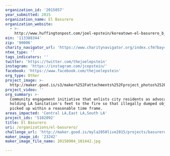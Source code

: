 ```yaml
---
organization_id: '2015057'
year_submitted: 2015
organization_name: El Basurero
organization_website:
  - >-
    http://www.huffingtonpost.com/joel-epstein/koreatown-el-basurero_b_5611765.html
ein: '113388344'
zip: '90006'
charity_navigator_url: 'https://www.charitynavigator.org/index.cfm?bay=search.profile&ein=113388344'
ntee_type: ''
tags_indicators: ''
twitter: 'https://twitter.com/thejoelepstein'
instagram: 'https://instagram.com/jcepstein/'
facebook: 'https://www.facebook.com/thejoelepstein'
org_type: Other
project_image: >-
  http://maker.good.is/s3/maker%252Fattachments%252Fproject_photos%252Fimages%252F23242%252Fdisplay%252F20150904_101442.jpg=c570x385
project_video: ''
org_summary: >-
  Community engagement initiative that enlists city residents as advocates
  holding LA Sanitation's feet to the fire so that illegally dumped objects get
  picked up within a reasonable time frame.
areas_impacted: 'Central LA,East LA,South LA'
project_ids: '5102092'
title: El Basurero
uri: /organizations/el-basurero/
challenge_url: 'http://maker.good.is/myla2050live2015/projects/basurero.html'
maker_image_id: '23242'
maker_image_file_name: 20150904_101442.jpg

---
```


